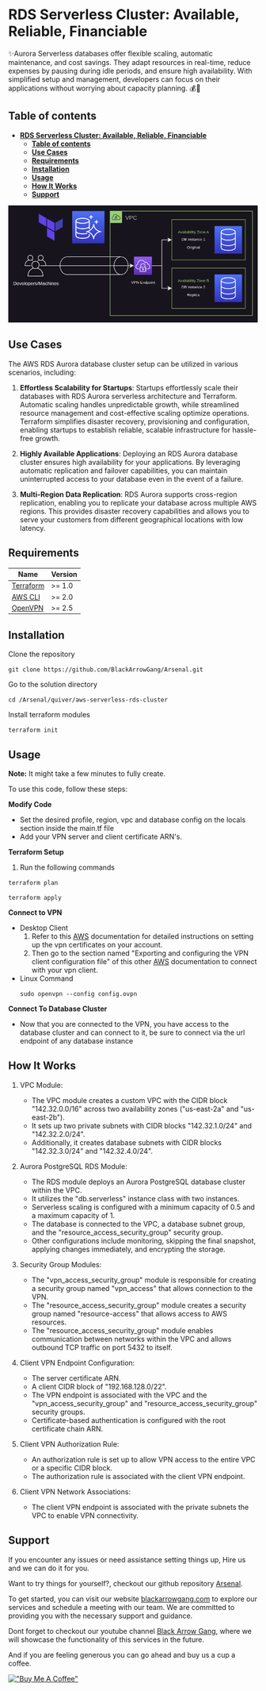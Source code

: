 <!-- 
---
type: "post"
title: "RDS Serverless Cluster: Available, Reliable, Financiable"
topic: "Provisioning"
date: "2023-06-26T15:30:00-07:00"
author: "Fernando Reyes"
time: "2 min read"
categories: ["Security AWS"]
description: "Learn how to set up a scalable and secure serverless database cluster on AWS using Terraform. Automate the configuration process and enjoy the benefits of Aurora's performance and reliability while maintaining control over access and security."
url: "/blog/aws-serverless-rds-cluster"
banner_url: https://raw.githubusercontent.com/BlackArrowGang/Arsenal/feat/added-arm64-solution/quiver/aws-serverless-rds-cluster/diagrams/aws-serverless-rds-cluster-diagram.png
---
-->

# **RDS Serverless Cluster: Available, Reliable, Financiable**

✨Aurora Serverless databases offer flexible scaling, automatic maintenance, and cost savings. They adapt resources in real-time, reduce expenses by pausing during idle periods, and ensure high availability. With simplified setup and management, developers can focus on their applications without worrying about capacity planning. 💰🔄

## **Table of contents**

- [**RDS Serverless Cluster: Available, Reliable, Financiable**](#rds-serverless-cluster-available-reliable-financiable)
  - [**Table of contents**](#table-of-contents)
  - [**Use Cases**](#use-cases)
  - [**Requirements**](#requirements)
  - [**Installation**](#installation)
  - [**Usage**](#usage)
  - [**How It Works**](#how-it-works)
  - [**Support**](#support)

![RDS Cluster Diagram](https://raw.githubusercontent.com/BlackArrowGang/Arsenal/main/quiver/aws-serverless-rds-cluster/diagrams/aws-serverless-rds-cluster-diagram.png)

## **Use Cases**
The AWS RDS Aurora database cluster setup can be utilized in various scenarios, including:

1.  **Effortless Scalability for Startups**: Startups effortlessly scale their databases with RDS Aurora serverless architecture and Terraform. Automatic scaling handles unpredictable growth, while streamlined resource management and cost-effective scaling optimize operations. Terraform simplifies disaster recovery, provisioning and configuration, enabling startups to establish reliable, scalable infrastructure for hassle-free growth.

2. **Highly Available Applications**: Deploying an RDS Aurora database cluster ensures high availability for your applications. By leveraging automatic replication and failover capabilities, you can maintain uninterrupted access to your database even in the event of a failure.

3. **Multi-Region Data Replication**: RDS Aurora supports cross-region replication, enabling you to replicate your database across multiple AWS regions. This provides disaster recovery capabilities and allows you to serve your customers from different geographical locations with low latency.


## **Requirements**
| Name     | Version  |
|----------|----------|
|[Terraform](https://developer.hashicorp.com/terraform/tutorials/aws-get-started/install-cli) | >= 1.0 |
|[AWS CLI](https://github.com/aws/aws-cli)  | >= 2.0 |
|[OpenVPN](https://openvpn.net/community-downloads/)   | >= 2.5 |
## **Installation**

Clone the repository
```
git clone https://github.com/BlackArrowGang/Arsenal.git
```
Go to the solution directory
```
cd /Arsenal/quiver/aws-serverless-rds-cluster
```
Install terraform modules
```
terraform init
```

## **Usage**

**Note:** It might take a few minutes to fully create.

To use this code, follow these steps:


**Modify Code**
   - Set the desired profile, region, vpc and database config on the locals section inside the main.tf file
   - Add your VPN server and client certificate ARN's.

**Terraform Setup**

1. Run the following commands

```
terraform plan
```
```
terraform apply
```
**Connect to VPN**

- Desktop Client
    1. Refer to this <a href="https://docs.aws.amazon.com/vpn/latest/clientvpn-admin/mutual.html" target="_blank">AWS</a>
   documentation for detailed instructions on setting up the vpn certificates on your account.
    2. Then go to the section named "Exporting and configuring the VPN client configuration file" of this other <a href="https://aws.amazon.com/blogs/database/accessing-an-amazon-rds-instance-remotely-using-aws-client-vpn/" target="_blank">AWS</a> documentation to connect with your vpn client.
- Linux Command
    ```
    sudo openvpn --config config.ovpn
    ```
**Connect To Database Cluster**

- Now that you are connected to the VPN, you have access to the database cluster and can connect to it, be sure to connect via the url endpoint of any database instance 

## **How It Works**

1. VPC Module:
    - The VPC module creates a custom VPC with the CIDR block "142.32.0.0/16" across two availability zones ("us-east-2a" and "us-east-2b").
    - It sets up two private subnets with CIDR blocks "142.32.1.0/24" and "142.32.2.0/24".
    - Additionally, it creates database subnets with CIDR blocks "142.32.3.0/24" and "142.32.4.0/24".

2. Aurora PostgreSQL RDS Module:

    - The RDS module deploys an Aurora PostgreSQL database cluster within the VPC.
    - It utilizes the "db.serverless" instance class with two instances.
    - Serverless scaling is configured with a minimum capacity of 0.5 and a maximum capacity of 1.
    - The database is connected to the VPC, a database subnet group, and the "resource_access_security_group" security group.
    - Other configurations include monitoring, skipping the final snapshot, applying changes immediately, and encrypting the storage.

3. Security Group Modules:

    - The "vpn_access_security_group" module is responsible for creating a security group named "vpn_access" that allows connection to the VPN.
    - The "resource_access_security_group" module creates a security group named "resource-access" that allows access to AWS resources.
    - The "resource_access_security_group" module enables communication between networks within the VPC and allows outbound TCP traffic on port 5432 to itself.

4. Client VPN Endpoint Configuration:

    - The server certificate ARN.
    - A client CIDR block of "192.168.128.0/22".
    - The VPN endpoint is associated with the VPC and the "vpn_access_security_group" and "resource_access_security_group" security groups.
    - Certificate-based authentication is configured with the root certificate chain ARN.

5. Client VPN Authorization Rule:
    - An authorization rule is set up to allow VPN access to the entire VPC or a specific CIDR block.
    - The authorization rule is associated with the client VPN endpoint.

6. Client VPN Network Associations:
    - The client VPN endpoint is associated with the private subnets the VPC to enable VPN connectivity.

## **Support**
If you encounter any issues or need assistance setting things up, Hire us and we can do it for you. 

Want to try things for yourself?, checkout our github repository [Arsenal](https://github.com/BlackArrowGang/Arsenal/tree/main/quiver/aws-serverless-rds-cluster).

To get started, you can visit our website [blackarrowgang.com](https://blackarrowgang.com) to explore our services and schedule a meeting with our team. We are committed to providing you with the necessary support and guidance.

Dont forget to checkout our youtube channel [Black Arrow Gang](https://www.youtube.com/@blackarrowgang3373), where we will showcase the functionality of this services in the future. 

And if you are feeling generous you can go ahead and buy us a cup a coffee.

[!["Buy Me A Coffee"](https://www.buymeacoffee.com/assets/img/custom_images/orange_img.png)](https://blackarrowgang.com)
